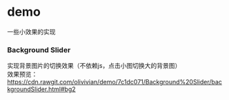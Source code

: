 # demo
一些小效果的实现
### Background Slider
实现背景图片的切换效果（不依赖js，点击小图切换大的背景图）<br>
效果预览：https://cdn.rawgit.com/olivivian/demo/7c1dc071/Background%20Slider/backgroundSlider.html#bg2
